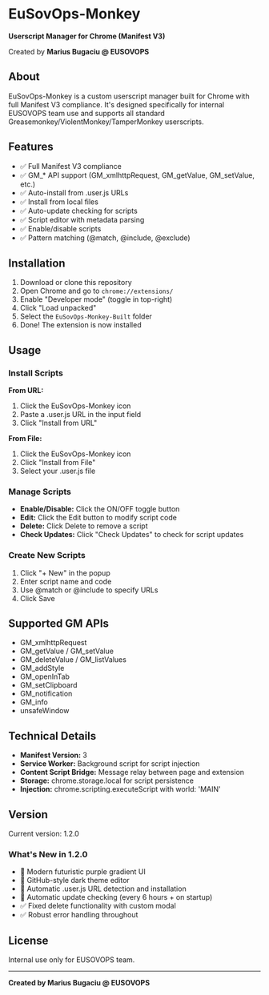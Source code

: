 # EuSovOps-Monkey

**Userscript Manager for Chrome (Manifest V3)**

Created by **Marius Bugaciu @ EUSOVOPS**

## About

EuSovOps-Monkey is a custom userscript manager built for Chrome with full Manifest V3 compliance. It's designed specifically for internal EUSOVOPS team use and supports all standard Greasemonkey/ViolentMonkey/TamperMonkey userscripts.

## Features

- ✅ Full Manifest V3 compliance
- ✅ GM_* API support (GM_xmlhttpRequest, GM_getValue, GM_setValue, etc.)
- ✅ Auto-install from .user.js URLs
- ✅ Install from local files
- ✅ Auto-update checking for scripts
- ✅ Script editor with metadata parsing
- ✅ Enable/disable scripts
- ✅ Pattern matching (@match, @include, @exclude)

## Installation

1. Download or clone this repository
2. Open Chrome and go to `chrome://extensions/`
3. Enable "Developer mode" (toggle in top-right)
4. Click "Load unpacked"
5. Select the `EuSovOps-Monkey-Built` folder
6. Done! The extension is now installed

## Usage

### Install Scripts

**From URL:**
1. Click the EuSovOps-Monkey icon
2. Paste a .user.js URL in the input field
3. Click "Install from URL"

**From File:**
1. Click the EuSovOps-Monkey icon
2. Click "Install from File"
3. Select your .user.js file

### Manage Scripts

- **Enable/Disable:** Click the ON/OFF toggle button
- **Edit:** Click the Edit button to modify script code
- **Delete:** Click Delete to remove a script
- **Check Updates:** Click "Check Updates" to check for script updates

### Create New Scripts

1. Click "+ New" in the popup
2. Enter script name and code
3. Use @match or @include to specify URLs
4. Click Save

## Supported GM APIs

- GM_xmlhttpRequest
- GM_getValue / GM_setValue
- GM_deleteValue / GM_listValues
- GM_addStyle
- GM_openInTab
- GM_setClipboard
- GM_notification
- GM_info
- unsafeWindow

## Technical Details

- **Manifest Version:** 3
- **Service Worker:** Background script for script injection
- **Content Script Bridge:** Message relay between page and extension
- **Storage:** chrome.storage.local for script persistence
- **Injection:** chrome.scripting.executeScript with world: 'MAIN'

## Version

Current version: 1.2.0

### What's New in 1.2.0
- 🎨 Modern futuristic purple gradient UI
- 🎨 GitHub-style dark theme editor
- 🔗 Automatic .user.js URL detection and installation
- 🔄 Automatic update checking (every 6 hours + on startup)
- ✅ Fixed delete functionality with custom modal
- ✅ Robust error handling throughout

## License

Internal use only for EUSOVOPS team.

---

**Created by Marius Bugaciu @ EUSOVOPS**
